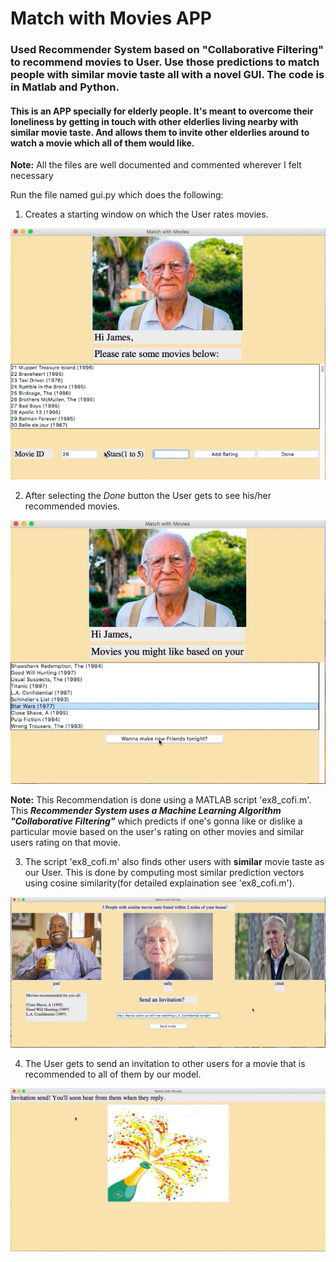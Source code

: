 # Match with Movies APP

### Used Recommender System based on "Collaborative Filtering" to recommend movies to User. Use those predictions to match people with similar movie taste all with a novel GUI. The code is in Matlab and Python.

#### This is an APP specially for elderly people. It's meant to overcome their loneliness by getting in touch with other elderlies living nearby with similar movie taste. And allows them to invite other elderlies around to watch a movie which all of them would like.

**Note:** All the files are well documented and commented wherever I felt necessary

Run the file named gui.py which does the following:
1. Creates a starting window on which the User rates movies.

<img src="img/Screen Shot 2020-03-13 at 5.42.13 PM.png">

2. After selecting the *Done* button the User gets to see his/her recommended movies. 

<img src="img/Screen Shot 2020-03-13 at 5.42.34 PM.png">

  **Note:** This Recommendation is done using a MATLAB script 'ex8_cofi.m'. This ***Recommender System uses a Machine Learning Algorithm "Collaborative Filtering"*** which predicts if one's gonna like or dislike a particular movie based on the user's rating on other movies and similar users rating on that movie.
  
3. The script 'ex8_cofi.m' also finds other users with **similar** movie taste as our User. This is done by computing most similar prediction vectors using cosine similarity(for detailed explaination see 'ex8_cofi.m').

<img src="img/Screen Shot 2020-03-13 at 5.42.53 PM.png">

4. The User gets to send an invitation to other users for a movie that is recommended to all of them by our model.

<img src="img/Screen Shot 2020-03-13 at 5.43.12 PM.png">
